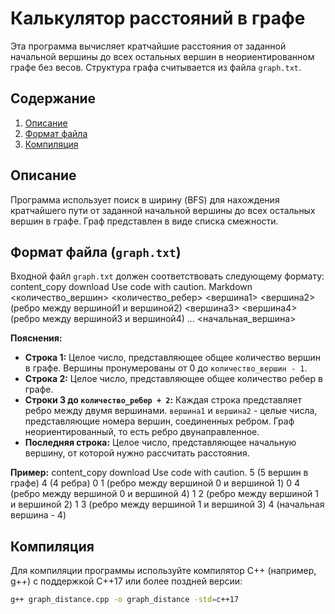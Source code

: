 # Калькулятор расстояний в графе

Эта программа вычисляет кратчайшие расстояния от заданной начальной вершины до всех остальных вершин в неориентированном графе без весов. Структура графа считывается из файла `graph.txt`.

## Содержание

1.  [Описание](#описание)
2.  [Формат файла](#формат-файла)
3.  [Компиляция](#компиляция)

## Описание

Программа использует поиск в ширину (BFS) для нахождения кратчайшего пути от заданной начальной вершины до всех остальных вершин в графе.  Граф представлен в виде списка смежности.

## Формат файла (`graph.txt`)

Входной файл `graph.txt` должен соответствовать следующему формату:
content_copy
download
Use code with caution.
Markdown
<количество_вершин>
<количество_ребер>
<вершина1> <вершина2> (ребро между вершиной1 и вершиной2)
<вершина3> <вершина4> (ребро между вершиной3 и вершиной4)
...
<начальная_вершина>

**Пояснения:**

*   **Строка 1:** Целое число, представляющее общее количество вершин в графе. Вершины пронумерованы от 0 до `количество_вершин - 1`.
*   **Строка 2:** Целое число, представляющее общее количество ребер в графе.
*   **Строки 3 до `количество_ребер + 2`:** Каждая строка представляет ребро между двумя вершинами. `вершина1` и `вершина2` - целые числа, представляющие номера вершин, соединенных ребром. Граф неориентированный, то есть ребро двунаправленное.
*   **Последняя строка:** Целое число, представляющее начальную вершину, от которой нужно рассчитать расстояния.

**Пример:**
content_copy
download
Use code with caution.
5 (5 вершин в графе)
4 (4 ребра)
0 1 (ребро между вершиной 0 и вершиной 1)
0 4 (ребро между вершиной 0 и вершиной 4)
1 2 (ребро между вершиной 1 и вершиной 2)
1 3 (ребро между вершиной 1 и вершиной 3)
4 (начальная вершина - 4)

## Компиляция

Для компиляции программы используйте компилятор C++ (например, g++) с поддержкой C++17 или более поздней версии:

```bash
g++ graph_distance.cpp -o graph_distance -std=c++17

